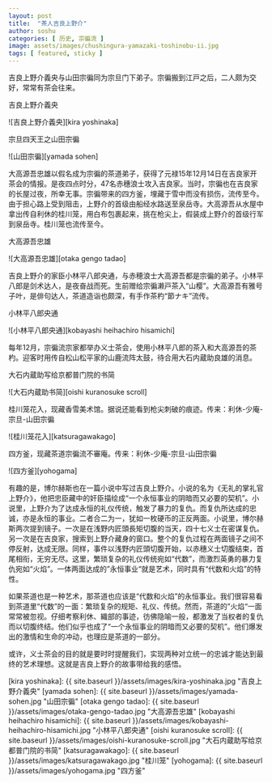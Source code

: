 ```yaml
---
layout: post
title:  "茶人吉良上野介"
author: soshu
categories: [ 历史, 宗徧流 ]
image: assets/images/chushingura-yamazaki-toshinobu-ii.jpg
tags: [ featured, sticky ]
---
```


吉良上野介義央与山田宗徧同为宗旦门下弟子。宗徧搬到江戸之后，二人颇为交好，常常有茶会往来。

吉良上野介義央

![吉良上野介義央][kira yoshinaka]

宗旦四天王之山田宗徧

![山田宗徧][yamada sohen]

大高源吾忠雄以假名成为宗徧的茶道弟子，获得了元禄15年12月14日在吉良家开茶会的情报。是夜四点时分，47名赤穗浪士攻入吉良家。当时，宗徧也在吉良家的长屋过夜，所幸无事。宗徧带来的四方釜，埋藏于雪中而没有损伤，流传至今。由于担心路上受到阻击，上野介的首级由船经水路送至泉岳寺。大高源吾从水屋中拿出传自利休的桂川笼，用白布包裹起来，挑在枪尖上，假装成上野介的首级行军到泉岳寺。桂川笼也流传至今。

大高源吾忠雄

![大高源吾忠雄][otaka gengo tadao]

吉良上野介的家臣小林平八郎央通，与赤穂浪士大高源吾都是宗徧的弟子。小林平八郎是剑术达人，是夜奋战而死。生前赠给宗徧濑戸茶入“山樱”。大高源吾有雅号子叶，是俳句达人，茶道造诣也颇深，有手作茶杓“節ナキ”流传。

小林平八郎央通

![小林平八郎央通][kobayashi heihachiro hisamichi]

每年12月，宗徧流宗家都举办义士茶会，使用小林平八郎的茶入和大高源吾的茶杓。迎客时用传自松山松平家的山鹿流阵太鼓，待合用大石内蔵助良雄的消息。

大石内蔵助写给京都普门院的书简

![大石内蔵助书简][oishi kuranosuke scroll]

桂川笼花入，现藏香雪美术馆。据说还能看到枪尖刺破的痕迹。传来：利休-少庵-宗旦-山田宗徧

![桂川笼花入][katsuragawakago]

四方釜，现藏茶道宗徧流不審庵。传来：利休-少庵-宗旦-山田宗徧

![四方釜][yohogama]

有趣的是，博尔赫斯也在一篇小说中写过吉良上野介。小说的名为《无礼的掌礼官上野介》，他把忠臣藏中的奸臣描绘成“一个永恒事业的阴暗而又必要的契机”。小说里，上野介为了达成永恒的礼仪传统，触发了暴力的复仇。而复仇所达成的忠诚，亦是永恒的事业。二者合二为一，犹如一枚硬币的正反两面。小说里，博尔赫斯两次提到镜子。一次是在浅野内匠頭長矩切腹的当天，四十七义士在密谋复仇。另一次是在吉良家，搜索到上野介藏身的窗口。整个的复仇过程在两面镜子之间不停反射，达成无限。同样，事件以浅野内匠頭切腹开始，以赤穗义士切腹结束，首尾相衔，无穷无尽。这里，繁琐复杂的礼仪传统宛如“代数”，而激烈英勇的暴力复仇宛如“火焰”。一体两面达成的”永恒事业“就是艺术，同时具有“代数和火焰”的特性。

如果茶道也是一种艺术，那茶道也应该是“代数和火焰”的永恒事业。我们很容易看到茶道里“代数”的一面：繁琐复杂的规矩、礼仪、传统。然而，茶道的”火焰“一面常常被忽视。仔细考察利休、織部的事迹，彷佛隐喻一般，都激发了当权者的复仇而以切腹终结。他们似乎也成了“一个永恒事业的阴暗而又必要的契机”。他们爆发出的激情和生命的冲动，也理应是茶道的一部分。

或许，义士茶会的目的就是要时时提醒我们，实现两种对立统一的忠诚才能达到最终的艺术理想。这就是吉良上野介的故事带给我的感悟。

[kira yoshinaka]: {{ site.baseurl }}/assets/images/kira-yoshinaka.jpg "吉良上野介義央"
[yamada sohen]: {{ site.baseurl }}/assets/images/yamada-sohen.jpg "山田宗徧"
[otaka gengo tadao]: {{ site.baseurl }}/assets/images/otaka-gengo-tadao.jpg "大高源吾忠雄"
[kobayashi heihachiro hisamichi]: {{ site.baseurl }}/assets/images/kobayashi-heihachiro-hisamichi.jpg "小林平八郎央通"
[oishi kuranosuke scroll]: {{ site.baseurl }}/assets/images/oishi-kuranosuke-scroll.jpg "大石内蔵助写给京都普门院的书简"
[katsuragawakago]: {{ site.baseurl }}/assets/images/katsuragawakago.jpg "桂川笼"
[yohogama]: {{ site.baseurl }}/assets/images/yohogama.jpg "四方釜"
